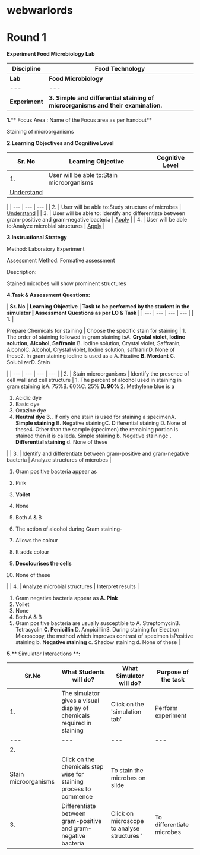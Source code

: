 # webwarlords
# **Round 1**

**Experiment Food Microbiology Lab**

| **Discipline** | **Food Technology** |
| --- | --- |
| **Lab** | **Food Microbiology** |
| --- | --- |
| **Experiment** | **3. Simple and differential staining of microorganisms and their examination.** |

**1.**** Focus Area : Name of the Focus area as per handout**

Staining of microorganisms

**2.Learning Objectives and Cognitive Level**

| **Sr. No** | **Learning Objective** | **Cognitive Level** |
| --- | --- | --- |
| 1. | User will be able to:Stain microorganisms
 | [Understand](http://vlabs.iitb.ac.in/vlabs-dev/document.php)
 |
| --- | --- | --- |
| 2. | User will be able to:Study structure of microbes | [Understand](http://vlabs.iitb.ac.in/vlabs-dev/document.php) |
| 3. | User will be able to:
 Identify and differentiate between gram-positive and gram-negative bacteria | [Apply](http://vlabs.iitb.ac.in/vlabs-dev/document.php) |
| 4. | User will be able to:Analyze microbial structures | [Apply](http://vlabs.iitb.ac.in/vlabs-dev/document.php) |

**3.Instructional Strategy**

Method: Laboratory Experiment

Assessment Method: Formative assessment

Description:

Stained microbes will show prominent structures

**4.Task &amp; Assessment Questions:**

| **Sr. No** | **Learning Objective** | **Task to be performed by
 the student in the simulator **|** Assessment Questions as per LO &amp; Task** |
| --- | --- | --- | --- |
| 1. |


Prepare Chemicals for staining
 | Choose the specific stain for staining
 | 1. The order of staining followed in gram staining isA. **Crystal violet, Iodine solution, Alcohol, Saffranin** B. Iodine solution, Crystal violet, Saffranin, AlcoholC. Alcohol, Crystal violet, Iodine solution, saffraninD. None of these2. In gram staining iodine is used as a A. Fixative **B. Mordant** C. SolublizerD. Stain


 |
| --- | --- | --- | --- |
| 2. | Stain microorganisms | Identify the presence of cell wall and cell structure | 1. The percent of alcohol used in staining in gram staining isA. 75%B. 60%C. 25% **D. 90%** 2. Methylene blue is a
1. Acidic dye
2. Basic dye
3. Oxazine dye
4. **Neutral dye**
 **3.**. If only one stain is used for staining a specimenA. **Simple staining** B. Negative stainingC. Differential staining D. None of these4. Other than the sample (specimen) the remaining portion is stained then it is calleda. Simple staining b. Negative stainingc **. Differential staining** d. None of these


 |
| 3. | Identify and differentiate between gram-positive and gram-negative bacteria | Analyze structures of microbes |
1. Gram positive bacteria appear as

1. Pink
2. **Voilet**
3. None
4. Both A &amp; B

1. The action of alcohol during Gram staining-

1. Allows the colour
2. It adds colour
3. **Decolourises the cells**
4. None of these

 |
| 4. | Analyze microbial structures | Interpret results |


1. Gram negative bacteria appear as
**A. Pink**
1. Voilet
2. None
3. Both A &amp; B
2. Gram positive bacteria are usually susceptible to A. StreptomycinB. Tetracyclin **C. Penicillin** D. Ampicilliin3. During staining for Electron Microscopy, the method which improves contrast of specimen isPositive staining b. **Negative staining** c. Shadow staining d. None of these
 |

**5.**** Simulator Interactions ****:**

| **Sr.No** | **What Students will do?** | **What Simulator will do?** | **Purpose of the task** |
| --- | --- | --- | --- |
| 1. | The simulator gives a visual display of chemicals required in staining | Click on the &#39;simulation tab&#39; | Perform experiment |
| --- | --- | --- | --- |
| 2. |
 Stain microorganisms | Click on the chemicals step wise for staining process to commence | To stain the microbes on slide |
| 3. | Differentiate between gram-positive and gram-negative bacteria | Click on microscope to analyse structures &#39; | To differentiate microbes |
